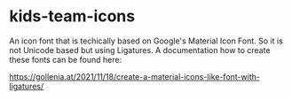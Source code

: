 # kids-team-icons

An icon font that is techically based on Google's Material Icon Font. So it is not Unicode based but using Ligatures. A documentation how to create these fonts can be found here:

https://gollenia.at/2021/11/18/create-a-material-icons-like-font-with-ligatures/
